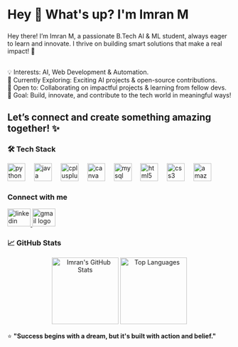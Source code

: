 <h1 align="left">Hey 👋 What's up? I'm Imran M</h1>

###

<p align="left">Hey there! I’m  Imran M, a passionate B.Tech AI & ML student, always eager to learn and innovate. I thrive on building smart solutions that make a real impact! 🚀</p>

###

<h2 align="left"></h2>

###

<p align="left">💡 Interests: AI, Web Development  & Automation.<br>🔧 Currently Exploring: Exciting AI projects & open-source contributions.<br>🤝 Open to: Collaborating on impactful projects & learning from fellow devs.<br>🎯 Goal: Build, innovate, and contribute to the tech world in meaningful ways!</p>

###

<h2 align="left">Let’s connect and create something amazing together! ✨</h2>

### 🛠️ Tech Stack

<div align="left">
  
  <img src="https://cdn.jsdelivr.net/gh/devicons/devicon/icons/python/python-original.svg" height="40" alt="python logo"  />
  <img width="12" />
  <img src="https://cdn.jsdelivr.net/gh/devicons/devicon/icons/java/java-original.svg" height="40" alt="java logo"  />
  <img width="12" />
  <img src="https://cdn.jsdelivr.net/gh/devicons/devicon/icons/cplusplus/cplusplus-original.svg" height="40" alt="cplusplus logo"  />
  <img width="12" />
  <img src="https://cdn.jsdelivr.net/gh/devicons/devicon/icons/canva/canva-original.svg" height="40" alt="canva logo"  />
  <img width="12" />
  <img src="https://cdn.jsdelivr.net/gh/devicons/devicon/icons/mysql/mysql-original.svg" height="40" alt="mysql logo"  />
  <img width="12" />
  <img src="https://cdn.jsdelivr.net/gh/devicons/devicon/icons/html5/html5-original.svg" height="40" alt="html5 logo"  />
  <img width="12" />
  <img src="https://cdn.jsdelivr.net/gh/devicons/devicon/icons/css3/css3-original.svg" height="40" alt="css3 logo"  />
  <img width="12" />
    <img src="https://cdn.jsdelivr.net/gh/devicons/devicon/icons/amazonwebservices/amazonwebservices-line-wordmark.svg" height="40" alt="amazonwebservices logo"  />
 
</div>

### Connect with me

<div align="left">
  <a href="(https://www.linkedin.com/in/mohamed-imran-tajudeen-50856128a/)" target="_blank">
    <img src="https://raw.githubusercontent.com/maurodesouza/profile-readme-generator/master/src/assets/icons/social/linkedin/default.svg" width="52" height="40" alt="linkedin logo"  />
  </a>
  <a href="mohamedimrant004@gmail.com" target="_blank">
    <img src="https://raw.githubusercontent.com/maurodesouza/profile-readme-generator/master/src/assets/icons/social/gmail/default.svg" width="52" height="40" alt="gmail logo"  />
  </a>
</div>

### 📈 GitHub Stats  

<div align="center">
  <img src="https://github-readme-stats.vercel.app/api?username=M-lmran&show_icons=true&theme=tokyonight" alt="Imran's GitHub Stats" height="150"/>
  <img src="https://github-readme-stats.vercel.app/api/top-langs/?username=M-lmran&layout=compact&theme=tokyonight" alt="Top Languages" height="150"/>
</div>  

⭐️ **"Success begins with a dream, but it's built with action and belief."**
